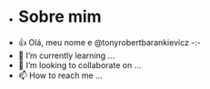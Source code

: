 - # Sobre mim
-  👍 Olá, meu nome e @tonyrobertbarankievicz
-:-
- 🌱 I’m currently learning ...
- 💞️ I’m looking to collaborate on ...
- 📫 How to reach me ...

<!---
tonyrobertbarankievicz/tonyrobertbarankievicz is a ✨ special ✨ repository because its `README.md` (this file) appears on your GitHub profile.
You can click the Preview link to take a look at your changes.
--->
